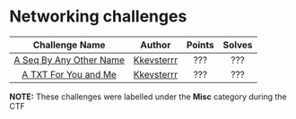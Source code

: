 # Networking challenges

|                   Challenge Name                     | Author | Points | Solves |
|:----------------------------------------------------:|:------:|:------:|:------:
| [A Seq By Any Other Name](./a-seq-by-any-other-name) | [Kkevsterrr](https://github.com/Kkevsterrr) | ??? | ??? |
| [A TXT For You and Me](./a-txt-for-you-and-me) | [Kkevsterrr](https://github.com/Kkevsterrr) | ??? | ??? |


**NOTE:** These challenges were labelled under the **Misc** category during the CTF
